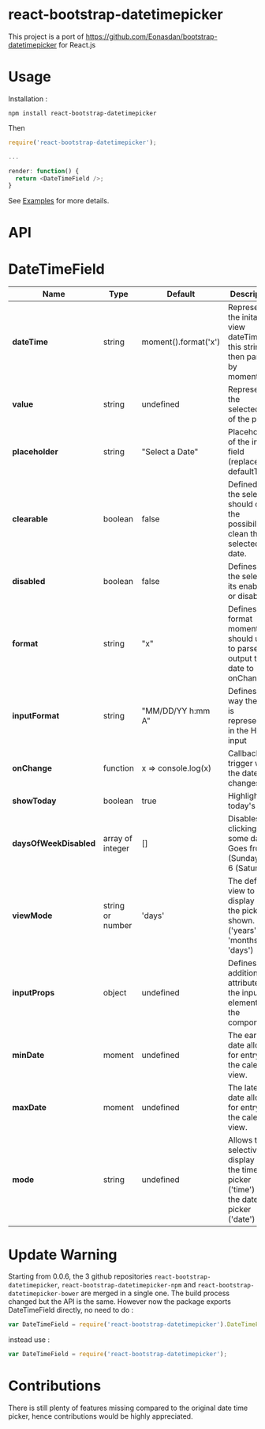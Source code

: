 react-bootstrap-datetimepicker
===============================

This project is a port of https://github.com/Eonasdan/bootstrap-datetimepicker for React.js

Usage
===============================

Installation :
```
npm install react-bootstrap-datetimepicker
```

Then
```javascript
require('react-bootstrap-datetimepicker');

...

render: function() {
  return <DateTimeField />;
}
```
See [Examples](examples/) for more details.

API
===============================

DateTimeField
========

| Name                    | Type                | Default               | Description |
| ------------            | -------             | -------               | ----------- |
| **dateTime**            | string              | moment().format('x')  | Represents the inital view dateTime, this string is then parsed by moment.js |
| **value**               | string              | undefined             | Represent the selectedDate of the picker. |
| **placeholder**         | string              | "Select a Date"       | Placeholder of the input field (replace defaultText). |
| **clearable**           | boolean             | false                 | Defined if the selector should offer the possibility to clean the selected date. |
| **disabled**            | boolean             | false                 | Defines if the selector its enabled or disabled. |
| **format**              | string              | "x"                   | Defines the format moment.js should use to parse and output the date to onChange |
| **inputFormat**         | string              | "MM/DD/YY h:mm A"     | Defines the way the date is represented in the HTML input |
| **onChange**            | function            | x => console.log(x)   | Callback trigger when the date changes |
| **showToday**           | boolean             | true                  | Highlights today's date |
| **daysOfWeekDisabled**  | array of integer    | []                    | Disables clicking on some days. Goes from 0 (Sunday) to 6 (Saturday). |
| **viewMode**            | string or number    | 'days'                | The default view to display when the picker is shown. ('years', 'months', 'days') |
| **inputProps**          | object              | undefined             | Defines additional attributes for the input element of the component. |
| **minDate**             | moment              | undefined             | The earliest date allowed for entry in the calendar view. |
| **maxDate**             | moment              | undefined             | The latest date allowed for entry in the calendar view. |
| **mode**                | string              | undefined             | Allows to selectively display only the time picker ('time') or the date picker ('date') |

Update Warning
===============================
Starting from 0.0.6, the 3 github repositories `react-bootstrap-datetimepicker`, `react-bootstrap-datetimepicker-npm` and `react-bootstrap-datetimepicker-bower` are merged in a single one. The build process changed but the API is the same.
However now the package exports DateTimeField directly, no need to do :
```javascript
var DateTimeField = require('react-bootstrap-datetimepicker').DateTimeField;
```
instead use :
```javascript
var DateTimeField = require('react-bootstrap-datetimepicker');
```

Contributions
===============================
There is still plenty of features missing compared to the original date time picker, hence contributions would be highly appreciated.
